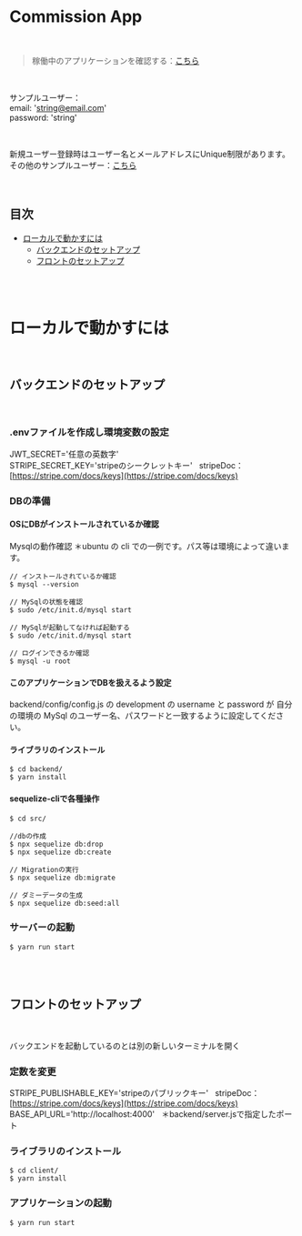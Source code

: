 # Commission App

<br/>

> 稼働中のアプリケーションを確認する：[こちら](https://commission-app.netlify.app)

<br/>

サンプルユーザー：<br/>
email: 'string@email.com'<br/>
password: 'string'<br/>

<br/>


新規ユーザー登録時はユーザー名とメールアドレスにUnique制限があります。<br/>
その他のサンプルユーザー：[こちら](https://github.com/waynejsk/commition_app/blob/main/backend/src/seeders/20211031233803-test-users.js)

<br/>

## 目次

 - [ローカルで動かすには](#ローカルで動かすには)
    - [バックエンドのセットアップ](#バックエンドのセットアップ)
    - [フロントのセットアップ](#フロントのセットアップ)


<br/>
<br/>

# ローカルで動かすには

<br/>

## バックエンドのセットアップ

<br/>

### .envファイルを作成し環境変数の設定

JWT_SECRET='任意の英数字'<br/>
STRIPE_SECRET_KEY='stripeのシークレットキー' &nbsp; stripeDoc：[https://stripe.com/docs/keys](https://stripe.com/docs/keys)<br/>

### DBの準備

#### OSにDBがインストールされているか確認

Mysqlの動作確認 ＊ubuntu の cli での一例です。パス等は環境によって違います。

```
// インストールされているか確認
$ mysql --version

// MySqlの状態を確認
$ sudo /etc/init.d/mysql start

// MySqlが起動してなければ起動する
$ sudo /etc/init.d/mysql start

// ログインできるか確認
$ mysql -u root
```

#### このアプリケーションでDBを扱えるよう設定
backend/config/config.js の development の username と password が 自分の環境の MySql のユーザー名、パスワードと一致するように設定してください。

#### ライブラリのインストール

```
$ cd backend/
$ yarn install
```

#### sequelize-cliで各種操作

```
$ cd src/

//dbの作成
$ npx sequelize db:drop
$ npx sequelize db:create

// Migrationの実行
$ npx sequelize db:migrate

// ダミーデータの生成
$ npx sequelize db:seed:all
```

### サーバーの起動

```
$ yarn run start
```

<br/>
<br/>

## フロントのセットアップ

<br/>

バックエンドを起動しているのとは別の新しいターミナルを開く

### 定数を変更

STRIPE_PUBLISHABLE_KEY='stripeのパブリックキー' &nbsp; stripeDoc：[https://stripe.com/docs/keys](https://stripe.com/docs/keys)<br/>
BASE_API_URL='http://localhost:4000' &nbsp; ＊backend/server.jsで指定したポート<br/>

### ライブラリのインストール

```
$ cd client/
$ yarn install
```

### アプリケーションの起動

```
$ yarn run start
```